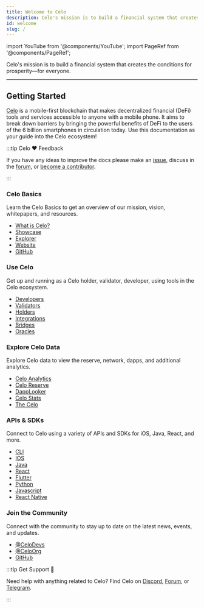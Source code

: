 ```yaml
---
title: Welcome to Celo
description: Celo's mission is to build a financial system that creates the conditions for prosperity—for everyone.
id: welcome
slug: /
---
```


import YouTube from '@components/YouTube';
import PageRef from '@components/PageRef';

Celo's mission is to build a financial system that creates the conditions for prosperity—for everyone.

---

## Getting Started

[Celo](https://celo.org/) is a mobile-first blockchain that makes decentralized financial (DeFi) tools and services accessible to anyone with a mobile phone. It aims to break down barriers by bringing the powerful benefits of DeFi to the users of the 6 billion smartphones in circulation today. Use this documentation as your guide into the Celo ecosystem!

:::tip Celo ❤️ Feedback

If you have any ideas to improve the docs please make an [issue](https://github.com/celo-org/docs/issues/new), discuss in the [forum](https://forum.celo.org/), or [become a contributor](/community/guidelines).

:::

### Celo Basics

Learn the Celo Basics to get an overview of our mission, vision, whitepapers, and resources.

<!-- <LinkCardsWrapper>
  <LinkCard title="Database" description="A dedicated, scalable Postgres database" />
  <LinkCard title="Auth" description="User management with Row Level Security" />
  <LinkCard title="File Storage" description="Store, organize, and serve large files" />
  <LinkCard title="Auto-generated APIs" description="Instantly generate APIs for your database" />
</LinkCardsWrapper> -->

- [What is Celo?](learn/why-celo)
- [Showcase](/showcase)
- [Explorer](https://explorer.celo.org/)
- [Website](https://celo.org/)
- [GitHub](https://github.com/celo-org)

### Use Celo

Get up and running as a Celo holder, validator, developer, using tools in the Celo ecosystem.

- [Developers](developer-guide/overview)
- [Validators](validator-guide/overview)
- [Holders](celo-holder-guide/owners)
- [Integrations](developer-guide/integrations)
- [Bridges](celo-codebase/protocol/bridging/bridging-to-celo)
- [Oracles](celo-codebase/protocol/oracles/oracles-on-celo)

### Explore Celo Data

Explore Celo data to view the reserve, network, dapps, and additional analytics.

- [Celo Analytics](https://explorer.celo.org/stats)
- [Celo Reserve](https://celoreserve.org/)
- [DappLooker](https://dapplooker.com/category/celo?type=dashboard)
- [Celo Stats](https://stats.celo.org/)
- [The Celo](https://thecelo.com/)

### APIs & SDKs

Connect to Celo using a variety of APIs and SDKs for iOS, Java, React, and more.

- [CLI](cli)
- [IOS](https://github.com/heymateag/celoiossdk)
- [Java](https://github.com/blaize-tech/celo-sdk-java)
- [React](https://github.com/celo-org/react-celo)
- [Flutter](https://github.com/viral-sangani/walletconnect_flutter)
- [Python](https://github.com/blaize-tech/celo-sdk-py/)
- [Javascript](https://github.com/celo-org/celo-monorepo/tree/master/packages/sdk/contractkit)
- [React Native](https://github.com/therealharpaljadeja/celo-progressive-dapp-starter/tree/react-native-app/packages/react-native-app/)

### Join the Community

Connect with the community to stay up to date on the latest news, events, and updates.

- [@CeloDevs](https://twitter.com/CeloDevs)
- [@CeloOrg](https://twitter.com/CeloOrg)
- [GitHub](https://github.com/celo-org/celo-monorepo)

:::tip Get Support 💬

Need help with anything related to Celo? Find Celo on [Discord](https://chat.celo.org/), [Forum](https://forum.celo.org/), or [Telegram](https://t.me/celoplatform).

:::
